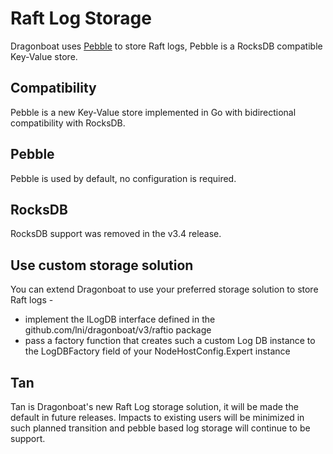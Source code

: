 # Raft Log Storage #

Dragonboat uses [Pebble](https://github.com/cockroachdb/pebble) to store Raft logs, Pebble is a RocksDB compatible Key-Value store.

## Compatibility ##

Pebble is a new Key-Value store implemented in Go with bidirectional compatibility with RocksDB.

## Pebble ##

Pebble is used by default, no configuration is required.

## RocksDB ##

RocksDB support was removed in the v3.4 release. 

## Use custom storage solution ##

You can extend Dragonboat to use your preferred storage solution to store Raft logs -

* implement the ILogDB interface defined in the github.com/lni/dragonboat/v3/raftio package
* pass a factory function that creates such a custom Log DB instance to the LogDBFactory field of your NodeHostConfig.Expert instance

## Tan

Tan is Dragonboat's new Raft Log storage solution, it will be made the default in future releases. Impacts to existing users will be minimized in such planned transition and pebble based log storage will continue to be support.  
